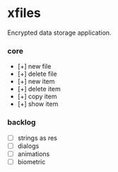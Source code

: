 # xfiles
Encrypted data storage application.

### core
- [+] new file
- [+] delete file
- [+] new item
- [+] delete item
- [+] copy item
- [+] show item

### backlog
- [ ] strings as res
- [ ] dialogs
- [ ] animations
- [ ] biometric
